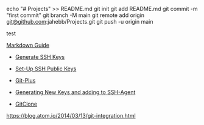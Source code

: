 echo "# Projects" >> README.md
git init
git add README.md
git commit -m "first commit"
git branch -M main
git remote add origin git@github.com:jahebb/Projects.git
git push -u origin main

test


[Markdown Guide](https://www.markdownguide.org/basic-syntax/)

* [Generate SSH Keys](https://docs.github.com/en/github/authenticating-to-github/generating-a-new-ssh-key-and-adding-it-to-the-ssh-agent#adding-your-ssh-key-to-the-ssh-agent)
* [Set-Up SSH Public Keys](https://git-scm.com/book/en/v2/Git-on-the-Server-Generating-Your-SSH-Public-Key)

* [Git-Plus](https://atom.io/packages/git-plus)

* [Generating New Keys and adding to SSH-Agent](https://docs.github.com/en/github/authenticating-to-github/generating-a-new-ssh-key-and-adding-it-to-the-ssh-agent)

* [GitClone](https://www.atlassian.com/git/tutorials/setting-up-a-repository/git-clone)


https://blog.atom.io/2014/03/13/git-integration.html
